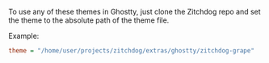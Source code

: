 To use any of these themes in Ghostty, just clone the Zitchdog repo
and set the theme to the absolute path of the theme file.

Example:

```ini
theme = "/home/user/projects/zitchdog/extras/ghostty/zitchdog-grape"
```